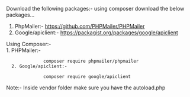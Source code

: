 Download the following packages:-
      using composer download the below packages...
  1. PhpMailer:- https://github.com/PHPMailer/PHPMailer
  2. Google/apiclient:- https://packagist.org/packages/google/apiclient

Using Composer:-     
      1. PHPMailer:- 
      
                  composer require phpmailer/phpmailer
      2. Google/apiclient:-  
      
                  composer require google/apiclient
      
Note:- Inside vendor folder make sure you have the autoload.php
